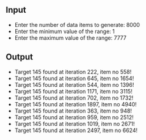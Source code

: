 ## Input

- Enter the number of data items to generate: 8000
- Enter the minimum value of the range: 1
- Enter the maximum value of the range: 7777

## Output

- Target 145 found at iteration 222, item no 558!
- Target 145 found at iteration 645, item no 1654!
- Target 145 found at iteration 544, item no 1396!
- Target 145 found at iteration 1171, item no 3115!
- Target 145 found at iteration 702, item no 1732!
- Target 145 found at iteration 1897, item no 4940!
- Target 145 found at iteration 363, item no 948!
- Target 145 found at iteration 959, item no 2512!
- Target 145 found at iteration 1019, item no 2671!
- Target 145 found at iteration 2497, item no 6624!